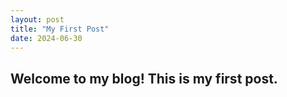 ```yaml
---
layout: post
title: "My First Post"
date: 2024-06-30
---
```

## Welcome to my blog! This is my first post.
